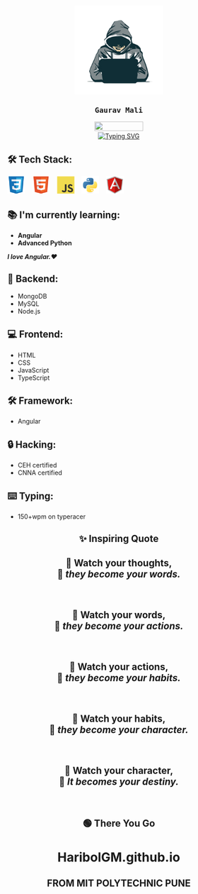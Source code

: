 <div align='center'>
  <div>
    <img src='https://github.com/AshishAntil07/AshishAntil07/blob/home/Prog.png' width='200px' height='200px'>
  </div>
  <h3>
    <pre>Gaurav Mali</pre>
  </h3>
  <div><img src="https://komarev.com/ghpvc/?username=GauravMali&style=flat-square&color=6ec6de" height='21px' width = '110px'/></div>
</div>

<div align='center'>
  <a href="https://git.io/typing-svg"><img src="https://readme-typing-svg.herokuapp.com?font=Fira+Code%2c+consolas&size=25&duration=5000&pause=200&center=true&vCenter=true&width=1000&lines=It's+Gaurav%2C+a+programmer+from+India.;Taking+tutorials+from+Youtube.;Self-taught+programmer+and+tech+enthusiast.;2%2B+years+of+experience+in+web+development." alt="Typing SVG" /></a>
</div>

## 🛠 Tech Stack:

<div>
  <img src="https://github.com/devicons/devicon/blob/master/icons/css3/css3-original.svg"  title="CSS3" alt="CSS" width="40" height="40"/>&nbsp;&nbsp;&nbsp;
  <img src="https://github.com/devicons/devicon/blob/master/icons/html5/html5-original.svg" title="HTML5" alt="HTML" width="40" height="40"/>&nbsp;&nbsp;&nbsp;
  <img src="https://github.com/devicons/devicon/blob/master/icons/javascript/javascript-original.svg" title="JavaScript" alt="JavaScript" width="40" height="40"/>&nbsp;&nbsp;&nbsp;
  <img src="https://github.com/devicons/devicon/blob/master/icons/python/python-original.svg" title="Python" alt="Python" width="40" height="40"/>&nbsp;&nbsp;&nbsp;
  <img src="https://github.com/devicons/devicon/blob/master/icons/angularjs/angularjs-original.svg" title="Angular" alt="Angular" width="40" height="40"/>&nbsp;&nbsp;&nbsp;
</div>

## 📚 I'm currently learning:

- **Angular**
- **Advanced Python**

**_I love Angular.❤_**

## 💼 Backend:

- MongoDB
- MySQL
- Node.js

## 💻 Frontend:

- HTML
- CSS
- JavaScript
- TypeScript

## 🛠️ Framework:

- Angular

## 🔒 Hacking:

- CEH certified
- CNNA certified

## ⌨️ Typing:

- 150+wpm on typeracer






<div align="center">

## ✨ Inspiring Quote 

<h2>

  
🔴 **Watch your thoughts,**<br>
🔵 _they become your words._

<br>

🔴 **Watch your words,**<br>
🔵 _they become your actions._

<br>

🔴 **Watch your actions,**<br>
🔵 _they become your habits._

<br>

🔴 **Watch your habits,**<br>
🔵 _they become your character._

<br>

🔴 **Watch your character,**<br>
🔵 _It becomes your destiny._

<br>

🟢 **There You Go**

</h2>

# HaribolGM.github.io
## FROM MIT POLYTECHNIC PUNE

</div>

